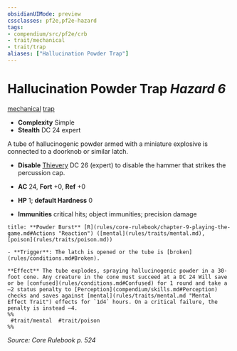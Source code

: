 ```yaml
---
obsidianUIMode: preview
cssclasses: pf2e,pf2e-hazard
tags:
- compendium/src/pf2e/crb
- trait/mechanical
- trait/trap
aliases: ["Hallucination Powder Trap"]
---
```

# Hallucination Powder Trap *Hazard 6*  
[mechanical](rules/traits/mechanical.md "Mechanical Hazard Trait")  [trap](rules/traits/trap.md "Trap Hazard Trait")  

- **Complexity** Simple
- **Stealth** DC 24 expert  

A tube of hallucinogenic powder armed with a miniature explosive is connected to a doorknob or similar latch.

- **Disable** [Thievery](compendium/skills.md#Thievery) DC 26 (expert) to disable the hammer that strikes the percussion cap.  

- **AC** 24, **Fort** +0, **Ref** +0
- **HP** 1; **default Hardness** 0
- **Immunities** critical hits; object immunities; precision damage

```ad-embed-ability
title: **Powder Burst** [R](rules/core-rulebook/chapter-9-playing-the-game.md#Actions "Reaction") ([mental](rules/traits/mental.md), [poison](rules/traits/poison.md))

- **Trigger**: The latch is opened or the tube is [broken](rules/conditions.md#Broken).

**Effect** The tube explodes, spraying hallucinogenic powder in a 30-foot cone. Any creature in the cone must succeed at a DC 24 Will save or be [confused](rules/conditions.md#Confused) for 1 round and take a –2 status penalty to [Perception](compendium/skills.md#Perception) checks and saves against [mental](rules/traits/mental.md "Mental Effect Trait") effects for `1d4` hours. On a critical failure, the penalty is instead –4.  
%%
 #trait/mental  #trait/poison 
%%
```

*Source: Core Rulebook p. 524*